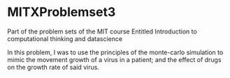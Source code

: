 # MITXProblemset3
Part of the problem sets of the MIT course Entitled Introduction to computational thinking and datascience

In this problem, I was to use the principles of the monte-carlo simulation to mimic the movement growth of a virus in a patient; and the effect of drugs on the growth rate of said virus.
